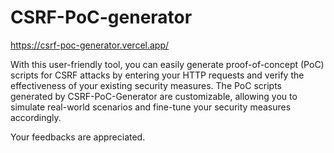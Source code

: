 # CSRF-PoC-generator

https://csrf-poc-generator.vercel.app/

With this user-friendly tool, you can easily generate proof-of-concept (PoC) scripts for CSRF attacks by entering your HTTP requests and verify the effectiveness of your existing security measures. The PoC scripts generated by CSRF-PoC-Generator are customizable, allowing you to simulate real-world scenarios and fine-tune your security measures accordingly.

Your feedbacks are appreciated.
